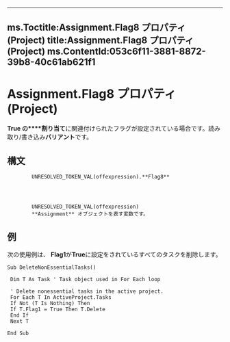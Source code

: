 

---
ms.Toctitle:Assignment.Flag8 プロパティ (Project)
title:Assignment.Flag8 プロパティ (Project)
ms.ContentId:053c6f11-3881-8872-39b8-40c61ab621f1
---
# Assignment.Flag8 プロパティ (Project)




**True の****割り当て**に関連付けられたフラグが設定されている場合です。読み取り/書き込み**バリアント**です。

## 構文

            UNRESOLVED_TOKEN_VAL(offexpression).**Flag8**




            UNRESOLVED_TOKEN_VAL(offexpression)
            **Assignment** オブジェクトを表す変数です。



## 例
次の使用例は、 **Flag1**が**True**に設定をされているすべてのタスクを削除します。

```vba
Sub DeleteNonEssentialTasks() 
 
 Dim T As Task ' Task object used in For Each loop 
 
 ' Delete nonessential tasks in the active project. 
 For Each T In ActiveProject.Tasks 
 If Not (T Is Nothing) Then 
 If T.Flag1 = True Then T.Delete 
 End If 
 Next T 
 
End Sub
```





